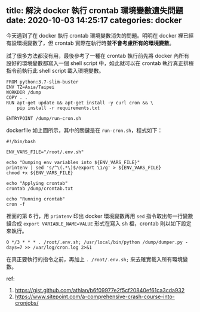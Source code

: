title: 解決 docker 執行 crontab 環境變數遺失問題
date: 2020-10-03 14:25:17
categories: docker
---
今天遇到了在 docker 執行 crontab 環境變數消失的問題。明明在 docker 裡已經有設環境變數了，但 crontab 實際在執行時**並不會考慮所有的環境變數**。

試了很多方法都沒有用，最後參考了一種在 crontab 執行前先將 docker 內所有設好的環境變數都寫入一個 shell script 中，如此就可以在 crontab 執行真正排程指令前執行此 shell script 載入環境變數。


```dockerfile=
FROM python:3.7-slim-buster
ENV TZ=Asia/Taipei
WORKDIR /dump
COPY . .
RUN apt-get update && apt-get install -y curl cron && \
    pip install -r requirements.txt

ENTRYPOINT /dump/run-cron.sh
```
dockerfile 如上圖所示，其中的關鍵是在 ``run-cron.sh``，程式如下：

```bash=
#!/bin/bash

ENV_VARS_FILE="/root/.env.sh"

echo "Dumping env variables into ${ENV_VARS_FILE}"
printenv | sed 's/^\(.*\)$/export \1/g' > ${ENV_VARS_FILE}
chmod +x ${ENV_VARS_FILE}

echo "Applying crontab"
crontab /dump/crontab.txt

echo "Running crontab"
cron -f
```
裡面的第 6 行，用 ``printenv`` 印出 docker 環境變數再用 ``sed`` 指令取出每一行變數組合成 ``export VARIABLE_NAME=VALUE`` 形式在寫入 sh 檔，crontab 則以如下設定來執行。
```
0 */3 * * * . /root/.env.sh; /usr/local/bin/python /dump/dumper.py -days=7 >> /var/log/cron.log 2>&1
```
在真正要執行的指令之前，再加上 ``. /root/.env.sh;`` 來去確實載入所有環境變數。

ref:
1. https://gist.github.com/athlan/b6f09977e2f5cf20840ef61ca3cda932
2. https://www.sitepoint.com/a-comprehensive-crash-course-into-cronjobs/

